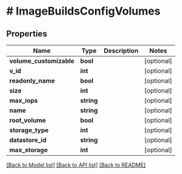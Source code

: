 # # ImageBuildsConfigVolumes

## Properties

Name | Type | Description | Notes
------------ | ------------- | ------------- | -------------
**volume_customizable** | **bool** |  | [optional]
**v_id** | **int** |  | [optional]
**readonly_name** | **bool** |  | [optional]
**size** | **int** |  | [optional]
**max_iops** | **string** |  | [optional]
**name** | **string** |  | [optional]
**root_volume** | **bool** |  | [optional]
**storage_type** | **int** |  | [optional]
**datastore_id** | **string** |  | [optional]
**max_storage** | **int** |  | [optional]

[[Back to Model list]](../../README.md#models) [[Back to API list]](../../README.md#endpoints) [[Back to README]](../../README.md)
